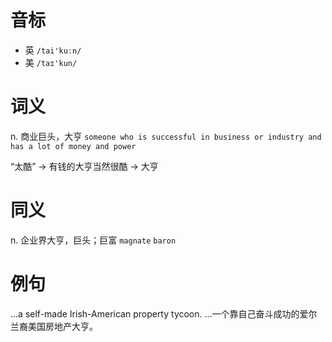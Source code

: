 # 音标

- 英 `/tai'kuːn/`
- 美 `/taɪ'kun/`

# 词义

n. 商业巨头，大亨
`someone who is successful in business or industry and has a lot of money and power`



“太酷” → 有钱的大亨当然很酷 → 大亨

# 同义

n. 企业界大亨，巨头；巨富
`magnate` `baron`

# 例句

...a self-made Irish-American property tycoon.
…一个靠自己奋斗成功的爱尔兰裔美国房地产大亨。


